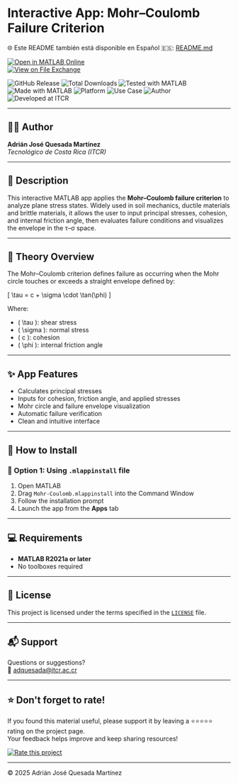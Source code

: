 # Interactive App: Mohr–Coulomb Failure Criterion

🌐 Este README también está disponible en Español 🇪🇸: [README.md](README.md)

[![Open in MATLAB Online](https://www.mathworks.com/images/responsive/global/open-in-matlab-online.svg)](https://matlab.mathworks.com/open/github/v1?repo=adriancrc/Mohr---Coulomb)  
[![View on File Exchange](https://www.mathworks.com/matlabcentral/images/matlab-file-exchange.svg)](https://la.mathworks.com/matlabcentral/fileexchange/)

![GitHub Release](https://img.shields.io/github/v/release/adriancrc/Mohr---Coulomb)
![Total Downloads](https://img.shields.io/github/downloads/adriancrc/Mohr---Coulomb/total)
![Tested with MATLAB](https://img.shields.io/endpoint?url=https%3A%2F%2Fraw.githubusercontent.com%2Fadriancrc%2FMohr---Coulomb%2Fmain%2Freport%2Fbadge%2Ftested_with.json)
![Made with MATLAB](https://img.shields.io/badge/Made%20with-MATLAB-blue)
![Platform](https://img.shields.io/badge/Platform-Windows%20%7C%20macOS%20%7C%20Linux-lightgrey)
![Use Case](https://img.shields.io/badge/Use-Educational-success)
![Author](https://img.shields.io/badge/Author-Adrián%20Quesada%20Martínez-blueviolet)
![Developed at ITCR](https://img.shields.io/badge/Developed%20at-ITCR-blue)

---

## 👨‍💻 Author
**Adrián José Quesada Martínez**  
*Tecnológico de Costa Rica (ITCR)*

---

## 📘 Description

This interactive MATLAB app applies the **Mohr–Coulomb failure criterion** to analyze plane stress states. Widely used in soil mechanics, ductile materials and brittle materials, it allows the user to input principal stresses, cohesion, and internal friction angle, then evaluates failure conditions and visualizes the envelope in the τ–σ space.

---

## 🧠 Theory Overview

The Mohr–Coulomb criterion defines failure as occurring when the Mohr circle touches or exceeds a straight envelope defined by:

\[
\tau = c + \sigma \cdot \tan(\phi)
\]

Where:
- \( \tau \): shear stress  
- \( \sigma \): normal stress  
- \( c \): cohesion  
- \( \phi \): internal friction angle

---

## ✨ App Features

- Calculates principal stresses  
- Inputs for cohesion, friction angle, and applied stresses  
- Mohr circle and failure envelope visualization  
- Automatic failure verification  
- Clean and intuitive interface

---

## 🚀 How to Install

### 🔹 Option 1: Using `.mlappinstall` file

1. Open MATLAB  
2. Drag `Mohr-Coulomb.mlappinstall` into the Command Window  
3. Follow the installation prompt  
4. Launch the app from the **Apps** tab

---

## 💻 Requirements

- **MATLAB R2021a or later**  
- No toolboxes required

---

## 📄 License

This project is licensed under the terms specified in the [`LICENSE`](LICENSE) file.

---

## 📬 Support

Questions or suggestions?  
📧 [adquesada@itcr.ac.cr](mailto:adquesada@itcr.ac.cr)

---

## ⭐ Don't forget to rate!

If you found this material useful, please support it by leaving a ⭐⭐⭐⭐⭐ rating on the project page.  
Your feedback helps improve and keep sharing resources!

[![Rate this project](https://img.shields.io/badge/★★★★★-Rate%20on%20File%20Exchange-blueviolet?style=for-the-badge)](https://la.mathworks.com/matlabcentral/fileexchange/181744-mohr-coulomb)

---


© 2025 Adrián José Quesada Martínez
